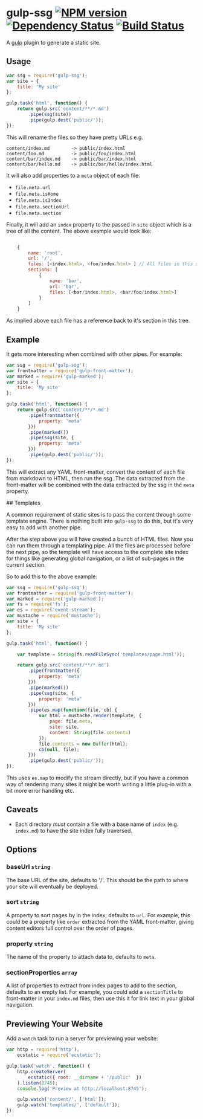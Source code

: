 gulp-ssg [![NPM version][npm-image]][npm-url] [![Dependency Status][depstat-image]][depstat-url] [![Build Status][travis-image]][travis-url]
===

A [gulp][] plugin to generate a static site.

## Usage

```javascript
var ssg = require('gulp-ssg');
var site = {
    title: 'My site'
};

gulp.task('html', function() {
    return gulp.src('content/**/*.md')
        .pipe(ssg(site))
        .pipe(gulp.dest('public/'));
});
```

This will rename the files so they have pretty URLs e.g.

    content/index.md        -> public/index.html
    content/foo.md          -> public/foo/index.html
    content/bar/index.md    -> public/bar/index.html
    content/bar/hello.md    -> public/bar/hello/index.html

It will also add properties to a `meta` object of each file:

* `file.meta.url`
* `file.meta.isHome`
* `file.meta.isIndex`
* `file.meta.sectionUrl`
* `file.meta.section`

Finally, it will add an `index` property to the passed in `site` object which is a tree of all the content.
The above example would look like:

```javascript

    {
        name: 'root',
        url: '/',
        files: [<index.html>, <foo/index.html> ] // All files in this section
        sections: [
            {
                name: 'bar',
                url: 'bar',
                files: [<bar/index.html>, <bar/foo/index.html>]
            }
        ]
    }
```

As implied above each file has a reference back to it's section in this tree.

## Example

It gets more interesting when combined with other pipes. For example:

```javascript
var ssg = require('gulp-ssg');
var frontmatter = require('gulp-front-matter');
var marked = require('gulp-marked');
var site = {
    title: 'My site'
};

gulp.task('html', function() {
    return gulp.src('content/**/*.md')
        .pipe(frontmatter({
            property: 'meta'
        }))
        .pipe(marked())
        .pipe(ssg(site, {
            property: 'meta'
        }))
        .pipe(gulp.dest('public/'));
});
```

This will extract any YAML front-matter, convert the content of each file from markdown to HTML, then run the ssg. The data extracted from the front-matter will be combined with the data extracted by the ssg in the `meta` property.

## Templates

A common requirement of static sites is to pass the content through some template engine. There is nothing built into `gulp-ssg` to do this, but it's very easy to add with another pipe.

After the step above you will have created a bunch of HTML files. Now you can run them through a templating pipe. All the files are processed before the next pipe, so the template will have access to the complete site index for things like generating global navigation, or a list of sub-pages in the current section.

So to add this to the above example:

```javascript
var ssg = require('gulp-ssg');
var frontmatter = require('gulp-front-matter');
var marked = require('gulp-marked');
var fs = require('fs');
var es = require('event-stream');
var mustache = require('mustache');
var site = {
    title: 'My site'
};

gulp.task('html', function() {

    var template = String(fs.readFileSync('templates/page.html'));

    return gulp.src('content/**/*.md')
        .pipe(frontmatter({
            property: 'meta'
        }))
        .pipe(marked())
        .pipe(ssg(site, {
            property: 'meta'
        }))
        .pipe(es.map(function(file, cb) {
            var html = mustache.render(template, {
                page: file.meta,
                site: site,
                content: String(file.contents)
            });
            file.contents = new Buffer(html);
            cb(null, file);
        }))
        .pipe(gulp.dest('public/'));
});
```

This uses `es.map` to modify the stream directly, but if you have a common way of rendering many sites it might be worth writing a little plug-in with a bit more error handling etc.

## Caveats

* Each directory *must* contain a file with a base name of `index` (e.g. `index.md`) to have the site index fully traversed.

## Options

### baseUrl `string`

The base URL of the site, defaults to '/'. This should be the path to where your site will eventually be deployed.

### sort `string`

A property to sort pages by in the index, defaults to `url`. For example, this could be a property like `order` extracted from the YAML front-matter, giving content editors full control over the order of pages.

### property `string`

The name of the property to attach data to, defaults to `meta`.

### sectionProperties `array`

A list of properties to extract from index pages to add to the section, defaults to an empty list. For example, you could add a `sectionTitle` to front-matter in your `index.md` files, then use this it for link text in your global navigation.

## Previewing Your Website

Add a `watch` task to run a server for previewing your website:

```javascript
var http = require('http'),
	ecstatic = require('ecstatic');

gulp.task('watch', function() {
	http.createServer(
        ecstatic({ root: __dirname + '/public'  })
    ).listen(8745);
    console.log('Preview at http://localhost:8745');

    gulp.watch('content/', ['html']);
    gulp.watch('templates/', ['default']);
});
```



[gulp]:http://gulpjs.com

[npm-url]: https://npmjs.org/package/gulp-ssg
[npm-image]: http://img.shields.io/npm/v/gulp-ssg.svg?style=flat

[depstat-url]: https://david-dm.org/paulwib/gulp-ssg
[depstat-image]: https://david-dm.org/paulwib/gulp-ssg.svg?style=flat

[travis-image]: http://img.shields.io/travis/paulwib/gulp-ssg/master.svg?style=flat
[travis-url]: https://travis-ci.org/paulwib/gulp-ssg

